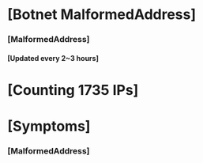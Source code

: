 # [Botnet MalformedAddress]
### [MalformedAddress]
#### [Updated every 2~3 hours]

# [Counting 1735 IPs]

# [Symptoms] 
###   [MalformedAddress]
